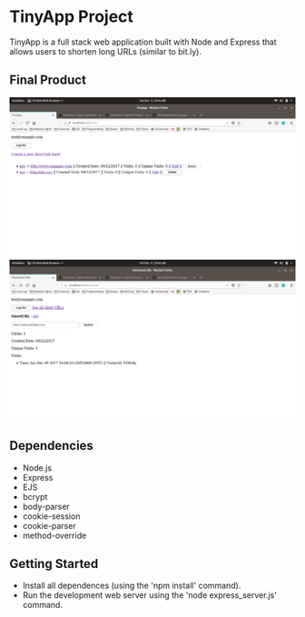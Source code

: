 # TinyApp Project

TinyApp is a full stack web application built with Node and Express that allows users to shorten long URLs (similar to bit.ly).

## Final Product

!["Home Page once Logged In"](https://github.com/derrickpersson/tinyapp/blob/master/docs/urls-home-page.png?raw=true)
!["Short URL Display Page"](https://github.com/derrickpersson/tinyapp/blob/master/docs/short-url-info-page.png?raw=true)

## Dependencies

- Node.js
- Express
- EJS
- bcrypt
- body-parser
- cookie-session
- cookie-parser
- method-override

## Getting Started

- Install all dependences (using the 'npm install' command).
- Run the development web server using the 'node express_server.js' command.